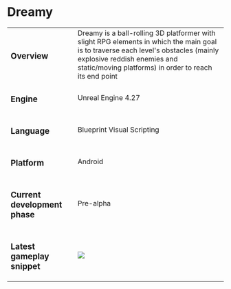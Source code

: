 # Dreamy

<table>
  <tr>
    <td>
      <h3>Overview</h3>
    </td>
    <td>
      Dreamy is a ball-rolling 3D platformer with slight RPG elements in which the main goal is to traverse each level's obstacles (mainly explosive reddish enemies and static/moving platforms) in order to reach its end point
    </td>
  </tr>
  <tr>
    <td>
      <h3>Engine</h3>
    </td>
    <td>
      Unreal Engine 4.27
    </td>
  </tr>
  <tr>
    <td>
      <h3>Language</h3>
    </td>
    <td>
      Blueprint Visual Scripting
    </td>
  </tr>
  <tr>
    <td>
      <h3>
        Platform
      </h3>
    </td>
    <td>
    Android
    </td>
  </tr>
  <tr>
    <td>
      <h3>Current development phase</h3>
    </td>
    <td>
      Pre-alpha
    </td>
  </tr>
  <tr>
    <td>
      <h3>Latest gameplay snippet</h3>
    </td>
    <td>
      <img src="https://github.com/69-richard-dias-ribeiro/Dreamy/assets/62509375/1156e503-c4d5-47d3-9d99-a5cbba069076">
    </td>
  </tr>
</table>


